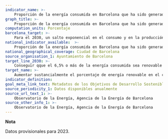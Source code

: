 ```yaml
---
indicator_name: >-
    Proporción de la energía consumida en Barcelona que ha sido generada localmente con recursos renovables 
graph_title: >-
    Proporción de la energía consumida en Barcelona que ha sido generada localmente con recursos renovables 
computation_units: Porcentaje
barcelona_target: >-
    Para el 2030, un salto exponencial en el consumo y en la producción local de energía renovable
national_indicator_available:  >-
    Proporción de la energía consumida en Barcelona que ha sido generada localmente con recursos renovables 
national_geographical_coverage: Ciudad de Barcelona 
source_organisation_1: Ayuntamiento de Barcelona
target_line_2030: >-
    Conseguir qque el 6,5% o más de la energía consumida sea renovable de producción local
target_name: >-
    Aumentar sustancialmente el porcentaje de energía renovable en el conjunto de fuentes energéticas
indicator_definition:
goal_meta_link_text: Metadatos de los Objetivos de Desarrollo Sostenible de las Naciones Unidas (pdf 894kB)
source_periodicity_1: Datos disponibles anualmente
source_url_text_1: >-
    Observatorio de la Energía, Agencia de la Energía de Barcelona 
source_other_info_1: >-
    Observatorio de la Energía, Agencia de la Energía de Barcelona 
---
```

**Nota**

Datos provisionales para 2023.
